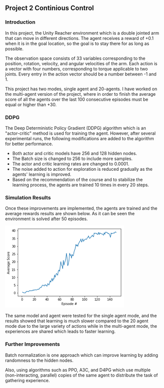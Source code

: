 ## Project 2 Continious Control

### Introduction
In this project, the Unity Reacher environment which is a double jointed arm that can move in different directions. The agent receives a reward of +0.1 when it is in the goal location, so the goal is to stay there for as long as possible.

The observation space consists of 33 variables corresponding to the position, rotation, velocity, and angular velocities of the arm. Each action is a vector with four numbers, corresponding to torque applicable to two joints. Every entry in the action vector should be a number between -1 and 1.

This project has two modes, single agent and 20-agents. I have worked on the multi-agent version of the project, where in order to finish the average score of all the agents over the last 100 consecutive episodes must be equal or higher than +30.

### DDPG
The Deep Deterministic Policy Gradient (DDPG) algorithm which is an "actor-critic" method is used for training the agent. However, after several experimental runs, the following modifications are added to the algorithm for better performance.

* Both actor and critic models have 256 and 128 hidden nodes.
* The Batch size is changed to 256 to include more samples.
* The actor and critic learning rates are changed to 0.0001.
* The noise added to action for exploration is reduced gradually as the agents' learning is improved.
* Based on the recommendation of the course and to stabilize the learning process, the agents are trained 10 times in every 20 steps.

### Simulation Results
Once these improvements are implemented, the agents are trained and the average rewards results are shown below. As it can be seen the environment is solved after 50 episodes.

![GitHub Logo](20agents.png)

The same model and agent were tested for the single agent mode, and the results showed that learning is much slower compared to the 20 agent mode due to the large variety of actions while in the multi-agent mode, the experiences are shared which leads to faster learning.

### Further Improvements

Batch normalization is one approach which can improve learning by adding randomness to the hidden nodes.

Also, using algorithms such as PPO, A3C, and D4PG which use multiple (non-interacting, parallel) copies of the same agent to distribute the task of gathering experience.